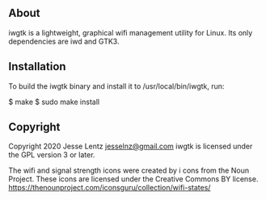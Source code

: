 ## About
iwgtk is a lightweight, graphical wifi management utility for Linux. Its only dependencies are iwd and GTK3.

## Installation
To build the iwgtk binary and install it to /usr/local/bin/iwgtk, run:

$ make
$ sudo make install

## Copyright
Copyright 2020 Jesse Lentz <jesselnz@gmail.com>
iwgtk is licensed under the GPL version 3 or later.

The wifi and signal strength icons were created by i cons from the Noun Project.
These icons are licensed under the Creative Commons BY license.
https://thenounproject.com/iconsguru/collection/wifi-states/
